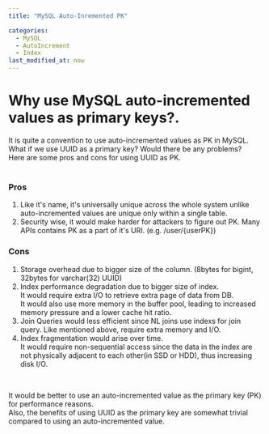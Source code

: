 ```yaml
---
title: "MySQL Auto-Inremented PK"

categories: 
  - MySQL
  - AutoIncrement
  - Index
last_modified_at: now
---
```

# Why use MySQL auto-incremented values as primary keys?.

It is quite a convention to use auto-incremented values as PK in MySQL. <br/>
What if we use UUID as a primary key? Would there be any problems? <br/>
Here are some pros and cons for using UUID as PK. <br/><br/>

### Pros
1. Like it's name, it's universally unique across the whole system unlike auto-incremented values are unique only within a single table.
2. Security wise, it would make harder for attackers to figure out PK. Many APIs contains PK as a part of it's URI. (e.g. /user/{userPK})

### Cons
1. Storage overhead due to bigger size of the column. (8bytes for bigint, 32bytes for varchar(32) UUID)
2. Index performance degradation due to bigger size of index. <br/>
   It would require extra I/O to retrieve extra page of data from DB. <br/>
   It would also use more memory in the buffer pool, leading to increased memory pressure and a lower cache hit ratio.
3. Join Queries would less efficient since NL joins use indexs for join query. Like mentioned above, require extra memory and I/O.
4. Index fragmentation would arise over time. <br/>
   It would require non-sequential access since the data in the index are not physically adjacent to each other(in SSD or HDD), thus increasing disk I/O.
<br/>

It would be better to use an auto-incremented value as the primary key (PK) for performance reasons. <br/> 
Also, the benefits of using UUID as the primary key are somewhat trivial compared to using an auto-incremented value.
